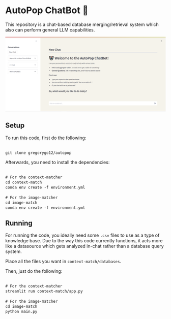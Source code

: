 # **AutoPop ChatBot 🤖**

This repository is a chat-based database merging/retrieval system which also can perform general LLM capabilities.

![Image of the interface.](context-match/assets/screenshot.PNG)


## **Setup**

To run this code, first do the following:

```

git clone gregorygo12/autopop

```

Afterwards, you need to install the dependencies:

```

# For the context-matcher
cd context-match
conda env create -f environment.yml

# For the image-matcher
cd image-match
conda env create -f environment.yml

```

## **Running**

For running the code, you ideally need some `.csv` files to use as a type of knowledge base. Due to the way this code currently functions, it acts more like a datasource which gets analyzed in-chat rather than a database query system. 

Place all the files you want in `context-match/databases`.

Then, just do the following:

```

# For the context-matcher
streamlit run context-match/app.py

# For the image-matcher
cd image-match
python main.py

```